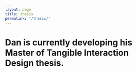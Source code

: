 ```yaml
---
layout: page
title: thesis
permalink: "/thesis/"
--- 
```

# Dan is currently developing his Master of Tangible Interaction Design thesis.